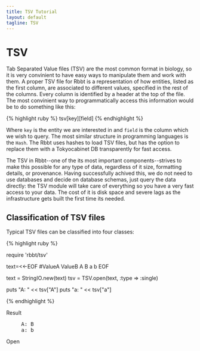 ```yaml
---
title: TSV Tutorial
layout: default
tagline: TSV
---
```


# TSV

Tab Separated Value files (TSV) are the most common format in biology, so it is
very convinient to have easy ways to manipulate them and work with them. A
proper TSV file for Rbbt is a representation of how entities, listed as the
first column, are associated to different values, specified in the rest of the
columns. Every column is identified by a header at the top of the file. The
most convinient way to programmatically access this information would be to do
something like this:

{% highlight ruby %}
tsv[key][field]
{% endhighlight %}

Where `key` is the entity we are interested in and `field` is the column which
we wish to query. The most similar structure in programming languages is the `Hash`.
The Rbbt uses hashes to load TSV files, but has the option to replace them with a 
Tokyocabinet DB transparently for fast access.

The TSV in Rbbt--one of the its most important components--strives to make
this possible for any type of data, regardless of it size, formatting details,
or provenance. Having successfully achived this, we do not need to use
databases and decide on database schemas, just query the data directly: the TSV
module will take care of everything so you have a very fast access to your
data. The cost of it is disk space and severe lags as the infrastructure
gets built the first time its needed. 

## Classification of TSV files

Typical TSV files can be classified into four classes:


{% highlight ruby %}

require 'rbbt/tsv'

text=<<-EOF
#ValueA	ValueB
A	B
a	b
EOF

text = StringIO.new(text)
tsv = TSV.open(text, :type => :single)
      
puts "A: " << tsv["A"]
puts "a: " << tsv["a"]

{% endhighlight %}
<dl class='result'><dt>Result</dt><dd><pre>
A: B
a: b
</pre></dd></dl>

Open 
